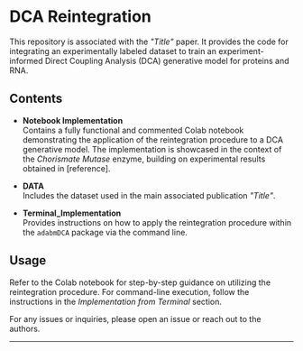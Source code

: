# **DCA Reintegration**

This repository is associated with the *"Title"* paper. It provides the code for integrating an experimentally labeled dataset to train an experiment-informed Direct Coupling Analysis (DCA) generative model for proteins and RNA.

## **Contents**

- **Notebook Implementation**  
  Contains a fully functional and commented Colab notebook demonstrating the application of the reintegration procedure to a DCA generative model. The implementation is showcased in the context of the *Chorismate Mutase* enzyme, building on experimental results obtained in [reference].

- **DATA**  
  Includes the dataset used in the main associated publication *"Title"*.

- **Terminal_Implementation**  
  Provides instructions on how to apply the reintegration procedure within the `adabmDCA` package via the command line.

## **Usage**
Refer to the Colab notebook for step-by-step guidance on utilizing the reintegration procedure. For command-line execution, follow the instructions in the *Implementation from Terminal* section.

For any issues or inquiries, please open an issue or reach out to the authors.

---
